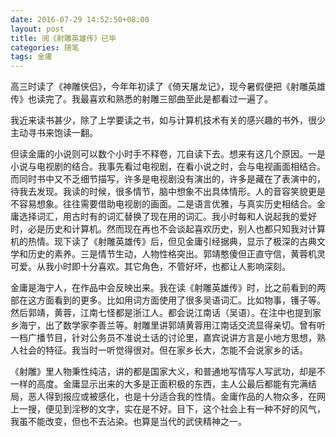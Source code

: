 ```yaml
---
date: 2016-07-29 14:52:50+08:00
layout: post
title: 阅《射雕英雄传》已毕
categories: 随笔
tags: 金庸
---
```

 
 高三时读了《神雕侠侣》，今年年初读了《倚天屠龙记》，现今暑假便把《射雕英雄传》也读完了。我最喜欢和熟悉的射雕三部曲至此是都看过一遍了。
 
 我近来读书甚少，除了上学要读之书，如与计算机技术有关的感兴趣的书外，很少主动寻书来饱读一翻。

但读金庸的小说则可以数个小时手不释卷，兀自读下去。想来有这几个原因。一是小说与电视剧的结合。我事先看过电视剧，在看小说之时，会与电视画面相结合。而同时书中又不乏细节描写，许多是电视剧没有演出的，许多是藏在了表演中的，待我去发现。我读的时候，很多情节，脑中想象不出具体情形。人的音容笑貌更是不容易想象。往往需要借助电视剧的画面。二是语言优雅，与真实历史相结合。金庸选择词汇，用古时有的词汇替换了现在用的词汇。我小时每和人说起我的爱好时，必是历史和计算机。然而现在再也不会谈起喜欢历史，别人也都只知我对计算机的热情。现下读了《射雕英雄传》后，但见金庸引经据典，显示了极深的古典文学和历史的素养。三是情节生动，人物性格突出。郭靖憨傻但正直守信，黄蓉机灵可爱。从我小时即十分喜欢。其它角色，不管好坏，也都让人影响深刻。

金庸是海宁人，在作品中会反映出来。我在读《射雕英雄传》时，比之前看到的两部在这方面看到的更多。比如用词方面使用了很多吴语词汇。比如物事，镬子等。然后郭靖，黄蓉，江南七怪都是浙江人。都会说江南话（吴语）。在注中也提到家乡海宁，出了数学家李善兰等。射雕里讲郭靖黄蓉用江南话交流显得亲切。曾有听一档广播节目，针对公务员不准说土话的讨论里，嘉宾说讲方言是小地方思想，熟人社会的特征。我当时一听觉得很对。但在家乡长大，怎能不会说家乡的话。

《射雕》里人物秉性纯洁，讲的都是国家大义，和普通地写情写人写武功，却是不一样的高度。金庸显示出来的大多是正面积极的东西，主人公最后都能有完满结局，恶人得到报应或被感化，也是十分适合我的性情。金庸作品的人物众多，在网上一搜，便见到淫秽的文字，实在是不好。目下，这个社会上有一种不好的风气，我虽不能改变，但也不去沾染。也算是当代的武侠精神之一。

